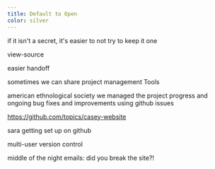 ```yaml
---
title: Default to Open
color: silver
---
```


if it isn't a secret, it's easier to not try to keep it one

view-source

easier handoff

sometimes we can share project management Tools

american ethnological society we managed the project progress and ongoing bug fixes and improvements using github issues

https://github.com/topics/casey-website

sara getting set up on github

multi-user version control

middle of the night emails: did you break the site?!
